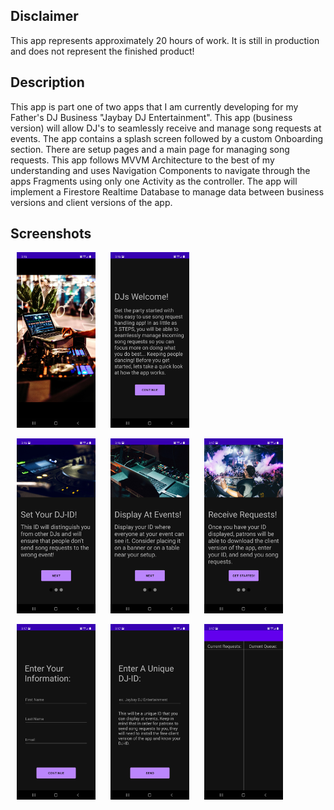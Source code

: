 ## Disclaimer
This app represents approximately 20 hours of work. It
is still in production and does not represent the finished product!

## Description
This app is part one of two apps that I am currently developing for my Father's DJ Business "Jaybay DJ Entertainment". This app (business version) will allow DJ's to seamlessly receive and manage song requests at events. The app contains a splash screen followed by a custom Onboarding section. There are setup pages and a main page for managing song requests. This app follows MVVM Architecture to the best of my understanding and uses Navigation Components to navigate through the apps Fragments using only one Activity as the controller. The app will implement a Firestore Realtime Database to manage data between business versions and client versions of the app.

## Screenshots


<p float="left">
<img src="https://github.com/Dylon-Jaynes/dj_song_requests/blob/master/app/src/main/res/drawable/screenshots/splash_screen.jpg" width=25% height=25% hspace="10">
<img src="https://github.com/Dylon-Jaynes/dj_song_requests/blob/master/app/src/main/res/drawable/screenshots/welcome_screen.jpg" width=25% height=25% hspace="10">
</p>

<p float="left">
<img src="https://github.com/Dylon-Jaynes/dj_song_requests/blob/master/app/src/main/res/drawable/screenshots/onboarding_1.jpg" width=25% height=25% hspace="10">
<img src="https://github.com/Dylon-Jaynes/dj_song_requests/blob/master/app/src/main/res/drawable/screenshots/onboarding_2.jpg" width=25% height=25% hspace="10">
<img src="https://github.com/Dylon-Jaynes/dj_song_requests/blob/master/app/src/main/res/drawable/screenshots/onboarding_3.jpg" width=25% height=25% hspace="10">
</p>

<p float="left">
<img src="https://github.com/Dylon-Jaynes/dj_song_requests/blob/master/app/src/main/res/drawable/screenshots/user_info_1.jpg" width=25% height=25% hspace="10">
<img src="https://github.com/Dylon-Jaynes/dj_song_requests/blob/master/app/src/main/res/drawable/screenshots/user_info_2.jpg" width=25% height=25% hspace="10">
<img src="https://github.com/Dylon-Jaynes/dj_song_requests/blob/master/app/src/main/res/drawable/screenshots/song_requests_screen.jpg" width=25% height=25% hspace="10">
</p>
